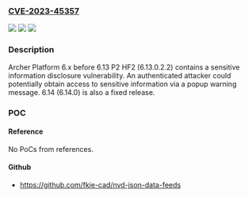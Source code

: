 ### [CVE-2023-45357](https://cve.mitre.org/cgi-bin/cvename.cgi?name=CVE-2023-45357)
![](https://img.shields.io/static/v1?label=Product&message=n%2Fa&color=blue)
![](https://img.shields.io/static/v1?label=Version&message=n%2Fa&color=blue)
![](https://img.shields.io/static/v1?label=Vulnerability&message=n%2Fa&color=brighgreen)

### Description

Archer Platform 6.x before 6.13 P2 HF2 (6.13.0.2.2) contains a sensitive information disclosure vulnerability. An authenticated attacker could potentially obtain access to sensitive information via a popup warning message. 6.14 (6.14.0) is also a fixed release.

### POC

#### Reference
No PoCs from references.

#### Github
- https://github.com/fkie-cad/nvd-json-data-feeds

